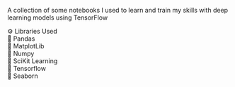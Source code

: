 A collection of some notebooks I used to learn and train my skills with deep learning models using TensorFlow 

⚙ Libraries Used </br>
  🔹 Pandas </br>
  🔹 MatplotLib </br>
  🔹 Numpy </br>
  🔹 SciKit Learning </br>
  🔹 Tensorflow </br>
  🔹 Seaborn </br>
  

